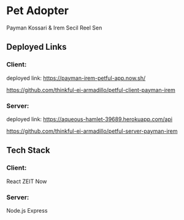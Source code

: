 # Pet Adopter
Payman Kossari & Irem Secil Reel Sen

## Deployed Links

### Client: 
deployed link: https://payman-irem-petful-app.now.sh/

https://github.com/thinkful-ei-armadillo/petful-client-payman-irem

### Server:
deployed link: https://aqueous-hamlet-39689.herokuapp.com/api

https://github.com/thinkful-ei-armadillo/petful-server-payman-irem

## Tech Stack

### Client:
React
ZEIT Now

### Server:
Node.js
Express
